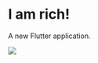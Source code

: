 # I am rich!

A new Flutter application.

![](https://user-images.githubusercontent.com/53031/81181712-26b91780-8fad-11ea-9303-d3ec888d00ca.png)
